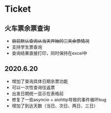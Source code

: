 # Ticket

## 火车票余票查询

+ ~~目前默认查询从当天开始的三天余票情况~~
+ 支持学生票查询
+ 查询结果直接打印，同时保持在excel中

## 2020.6.20

+ 增加了查询具体日期余票功能
+ 可以一次性查询往返票
+ 出发日期统一显示在表格前
+ 修复了一些asyncio + aiohttp导致的事件循环bug
+ 增加了到达天数（当日、次日、两日、三日）